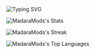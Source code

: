 ![Typing SVG](https://readme-typing-svg.demolab.com?font=Fira+Code&weight=600&pause=1000&color=00FFFF&width=435&lines=Hello+Iam+Madara+Mods;Wellcome+To+My+GitHub+Profile!)

![MadaraMods's Stats](https://github-readme-stats.vercel.app/api?username=MadaraMods&theme=gruvbox&show_icons=true&hide_border=false&count_private=true)


![MadaraMods's Streak](https://github-readme-streak-stats.herokuapp.com/?user=MadaraMods&theme=gruvbox&hide_border=false)

![MadaraMods's Top Languages](https://github-readme-stats.vercel.app/api/top-langs/?username=MadaraMods&theme=gruvbox&show_icons=true&hide_border=false&layout=compact)


